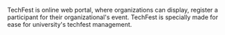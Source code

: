 TechFest is online web portal, where organizations can display, register a participant for their organizational's event. TechFest is specially made for ease for university's techfest management.
